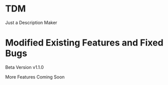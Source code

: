 # TDM

Just a Description Maker

# Modified Existing Features and Fixed Bugs

Beta Version v1.1.0 

More Features Coming Soon

